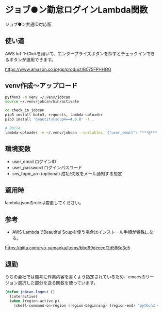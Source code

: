 # ジョブ●ン勤怠ログインLambda関数

ジョブ●ン共通ID対応版

## 使い道

AWS IoT 1-Clickを用いて、エンタープライズボタンを押すとチェックインできるボタンが運用できます。

https://www.amazon.co.jp/gp/product/B075FPHHGG


## venv作成〜アップロード

```bash
python3 -m venv ~/.venv/jobcan
source ~/.venv/jobcan/bin/activate

cd check_in_jobcan
pip3 install boto3, requests, lambda-uploader
pip3 install 'beautifulsoup4==4.6.0' -t .

# Build
lambda-uploader -e ~/.venv/jobcan --variables '{"user_email": "***@***.co.jp","user_password": "******","sns_topic_arn": "arn:aws:sns:ap-northeast-1:***:jobcan"}'
```

## 環境変数

* user_email ログインID
* user_password ログインパスワード
* sns_topic_arn (optional) 成功/失敗をメール通知する想定

## 適用時

lambda.jsonのroleは変更してください。

## 参考

* AWS LambdaでBeautiful Soupを使う場合はインストール手順が特殊になる。 

https://qiita.com/ryo-yamaoka/items/bbd69deeeef2d586c3c5


## 退勤

うちの会社では備考に作業内容を書くよう指定されているため、emacsのリージョン選択した部分を送る関数を使っています。

```lisp
(defun jobcan-logout ()
  (interactive)
  (when (region-active-p)
    (shell-command-on-region (region-beginning) (region-end) "python3 ~/github/check_in_jobcan/jobcan_logout.py '***@***.co.jp' 'password'")))
```
